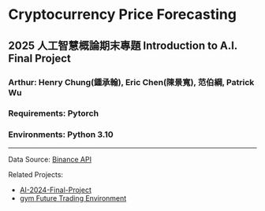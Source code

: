 # Cryptocurrency Price Forecasting
## 2025 人工智慧概論期末專題  Introduction to A.I. Final Project
### Arthur: Henry Chung(鍾承翰), Eric Chen(陳景寬), 范伯綱, Patrick Wu


### Requirements: Pytorch
### Environments: Python 3.10
---
Data Source: [Binance API](https://github.com/binance/binance-public-data)

Related Projects: 
- [AI-2024-Final-Project](https://github.com/Otmeal/AI-2024-final-project)
- [gym Future Trading Environment](https://github.com/leafoliage/gym-futures-trading/tree/dev)
